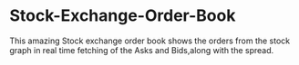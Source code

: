 # Stock-Exchange-Order-Book
This amazing Stock exchange order book shows the orders from the stock graph in real time fetching of the Asks and Bids,along with the spread.
